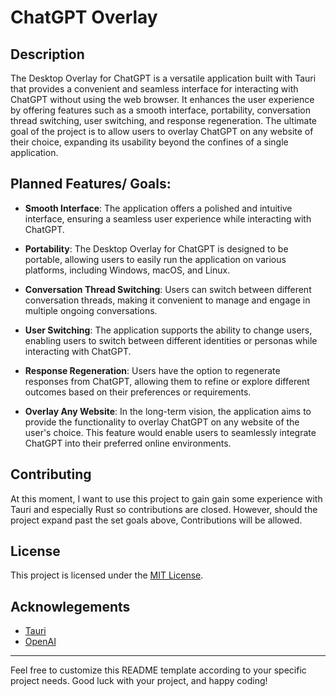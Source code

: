 # ChatGPT Overlay

## Description

The Desktop Overlay for ChatGPT is a versatile application built with Tauri that provides a convenient and seamless interface for interacting with ChatGPT without using the web browser. It enhances the user experience by offering features such as a smooth interface, portability, conversation thread switching, user switching, and response regeneration. The ultimate goal of the project is to allow users to overlay ChatGPT on any website of their choice, expanding its usability beyond the confines of a single application.

## Planned Features/ Goals:

- **Smooth Interface**: The application offers a polished and intuitive interface, ensuring a seamless user experience while interacting with ChatGPT.

- **Portability**: The Desktop Overlay for ChatGPT is designed to be portable, allowing users to easily run the application on various platforms, including Windows, macOS, and Linux.

- **Conversation Thread Switching**: Users can switch between different conversation threads, making it convenient to manage and engage in multiple ongoing conversations.

- **User Switching**: The application supports the ability to change users, enabling users to switch between different identities or personas while interacting with ChatGPT.

- **Response Regeneration**: Users have the option to regenerate responses from ChatGPT, allowing them to refine or explore different outcomes based on their preferences or requirements.

- **Overlay Any Website**: In the long-term vision, the application aims to provide the functionality to overlay ChatGPT on any website of the user's choice. This feature would enable users to seamlessly integrate ChatGPT into their preferred online environments.

## Contributing

At this moment, I want to use this project to gain gain some experience with Tauri and especially Rust so contributions are closed. However, should the project expand past the set goals above, Contributions will be allowed.

## License

This project is licensed under the [MIT License](https://opensource.org/license/mit/).

## Acknowlegements

- [Tauri](https://tauri.app/)
- [OpenAI](https://openai.com/)

---

Feel free to customize this README template according to your specific project needs. Good luck with your project, and happy coding!
